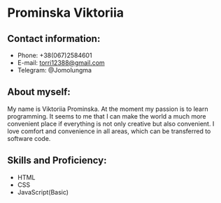 # **Prominska Viktoriia**

## Contact information:

- Phone: +38(067)2584601
- E-mail: torri12388@gmail.com
- Telegram: @Jomolungma

## About myself:

My name is Viktoriia Prominska. At the moment my passion is to learn
programming. It seems to me that I can make the world a much more convenient
place if everything is not only creative but also convenient. I love comfort and
convenience in all areas, which can be transferred to software code.

## Skills and Proficiency:

- HTML
- CSS
- JavaScript(Basic)
